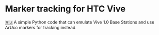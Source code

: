 # Marker tracking for HTC Vive
[🇷🇺](https://github.com/waldohoe/marker-tracking-for-htc-vive/blob/main/READMErus.md)
A simple Python code that can emulate Vive 1.0 Base Stations and use ArUco markers for tracking instead.
